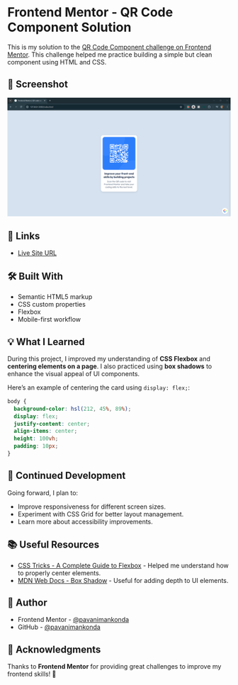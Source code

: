 # Frontend Mentor - QR Code Component Solution

This is my solution to the [QR Code Component challenge on Frontend Mentor](https://www.frontendmentor.io/challenges/qr-code-component-iux_sIO_H). This challenge helped me practice building a simple but clean component using HTML and CSS.

## 📸 Screenshot

![QR Code Component](Screenshot.png)

## 🔗 Links

- [Live Site URL](#https://pavanimankonda.github.io/QR-Code-Component/) 

## 🛠️ Built With

- Semantic HTML5 markup
- CSS custom properties
- Flexbox
- Mobile-first workflow

## 💡 What I Learned

During this project, I improved my understanding of **CSS Flexbox** and **centering elements on a page**. I also practiced using **box shadows** to enhance the visual appeal of UI components.

Here’s an example of centering the card using `display: flex;`:

```css
body {
  background-color: hsl(212, 45%, 89%);
  display: flex;
  justify-content: center;
  align-items: center;
  height: 100vh;
  padding: 10px;
}
```

## 🚀 Continued Development

Going forward, I plan to:
- Improve responsiveness for different screen sizes.
- Experiment with CSS Grid for better layout management.
- Learn more about accessibility improvements.

## 📚 Useful Resources

- [CSS Tricks - A Complete Guide to Flexbox](https://css-tricks.com/snippets/css/a-guide-to-flexbox/) - Helped me understand how to properly center elements.
- [MDN Web Docs - Box Shadow](https://developer.mozilla.org/en-US/docs/Web/CSS/box-shadow) - Useful for adding depth to UI elements.

## 👤 Author

- Frontend Mentor - [@pavanimankonda](https://www.frontendmentor.io/profile/pavanimankonda)  
- GitHub - [@pavanimankonda](https://github.com/pavanimankonda)

## 🎉 Acknowledgments

Thanks to **Frontend Mentor** for providing great challenges to improve my frontend skills! 🚀

